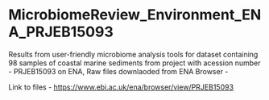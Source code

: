 # MicrobiomeReview_Environment_ENA_PRJEB15093
Results from user-friendly microbiome analysis tools for dataset containing 98 samples of coastal marine sediments from project with acession number - PRJEB15093 on ENA, 
Raw files downlaoded from ENA Browser -

Link to files - https://www.ebi.ac.uk/ena/browser/view/PRJEB15093
